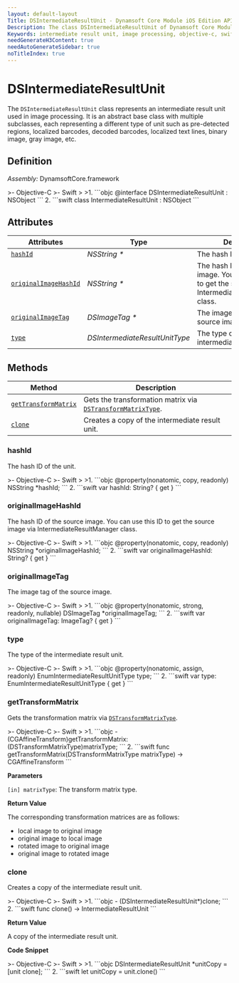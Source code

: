 ```yaml
---
layout: default-layout
Title: DSIntermediateResultUnit - Dynamsoft Core Module iOS Edition API Reference
Description: The class DSIntermediateResultUnit of Dynamsoft Core Module represents an intermediate result unit used in image processing, which is an abstract base class with multiple subclasses.
Keywords: intermediate result unit, image processing, objective-c, swift
needGenerateH3Content: true
needAutoGenerateSidebar: true
noTitleIndex: true
---
```


# DSIntermediateResultUnit

The `DSIntermediateResultUnit` class represents an intermediate result unit used in image processing. It is an abstract base class with multiple subclasses, each representing a different type of unit such as pre-detected regions, localized barcodes, decoded barcodes, localized text lines, binary image, gray image, etc.

## Definition

*Assembly:* DynamsoftCore.framework

<div class="sample-code-prefix"></div>
>- Objective-C
>- Swift
>
>1. 
```objc
@interface DSIntermediateResultUnit : NSObject
```
2. 
```swift
class IntermediateResultUnit : NSObject
```

## Attributes

| Attributes | Type | Description |
| ---------- | ---- | ----------- |
| [`hashId`](#hashid) | *NSString \** | The hash ID of the unit. |
| [`originalImageHashId`](#originalimagehashid) | *NSString \** | The hash ID of the source image. You can use this ID to get the source image via IntermediateResultManager class. |
| [`originalImageTag`](#originalimagetag) | *DSImageTag \** | The image tag of the source image. |
| [`type`](#type) | *DSIntermediateResultUnitType* | The type of the intermediate result unit. |

## Methods

| Method | Description |
|------- |-------------|
| [`getTransformMatrix`](#gettransformmatrix) | Gets the transformation matrix via [`DSTransformMatrixType`]({{site.enums}}/core/transform-matrix-type.html). |
| [`clone`](#clone) | Creates a copy of the intermediate result unit. |

### hashId

The hash ID of the unit.

<div class="sample-code-prefix"></div>
>- Objective-C
>- Swift
>
>1. 
```objc
@property(nonatomic, copy, readonly) NSString *hashId;
```
2. 
```swift
var hashId: String? { get }
```

### originalImageHashId

The hash ID of the source image. You can use this ID to get the source image via IntermediateResultManager class.

<div class="sample-code-prefix"></div>
>- Objective-C
>- Swift
>
>1. 
```objc
@property(nonatomic, copy, readonly) NSString *originalImageHashId;
```
2. 
```swift
var originalImageHashId: String? { get }
```

### originalImageTag

The image tag of the source image.

<div class="sample-code-prefix"></div>
>- Objective-C
>- Swift
>
>1. 
```objc
@property(nonatomic, strong, readonly, nullable) DSImageTag *originalImageTag;
```
2. 
```swift
var originalImageTag: ImageTag? { get }
```

### type

The type of the intermediate result unit.

<div class="sample-code-prefix"></div>
>- Objective-C
>- Swift
>
>1. 
```objc
@property(nonatomic, assign, readonly) EnumIntermediateResultUnitType type;
```
2. 
```swift
var type: EnumIntermediateResultUnitType { get }
```

### getTransformMatrix

Gets the transformation matrix via [`DSTransformMatrixType`]({{site.enums}}/core/transform-matrix-type.html).

<div class="sample-code-prefix"></div>
>- Objective-C
>- Swift
>
>1. 
```objc
-(CGAffineTransform)getTransformMatrix:(DSTransformMatrixType)matrixType;
```
2. 
```swift
func getTransformMatrix(DSTransformMatrixType matrixType) -> CGAffineTransform
```

**Parameters**

`[in] matrixType`: The transform matrix type.

**Return Value**

The corresponding transformation matrices are as follows:

- local image to original image
- original image to local image
- rotated image to original image
- original image to rotated image

### clone

Creates a copy of the intermediate result unit.

<div class="sample-code-prefix"></div>
>- Objective-C
>- Swift
>
>1. 
```objc
- (DSIntermediateResultUnit*)clone;
```
2. 
```swift
func clone() -> IntermediateResultUnit
```

**Return Value**

A copy of the intermediate result unit.

**Code Snippet**

<div class="sample-code-prefix"></div>
>- Objective-C
>- Swift
>
>1. 
```objc
DSIntermediateResultUnit *unitCopy = [unit clone];
```
2. 
```swift
let unitCopy = unit.clone()
```

